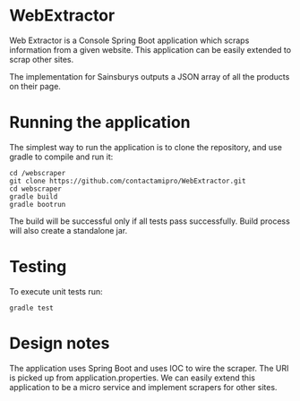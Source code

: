 # WebExtractor
Web Extractor is a Console Spring Boot application which scraps information from a given website. This application can be easily extended to scrap other sites. 

The implementation for Sainsburys outputs a JSON array of all the products on their page.

# Running the application
The simplest way to run the application is to clone the repository, and use gradle to compile and run it:

    cd /webscraper
    git clone https://github.com/contactamipro/WebExtractor.git
    cd webscraper
    gradle build
    gradle bootrun

The build will be successful only if all tests pass successfully. Build process will also create a standalone jar.


# Testing
To execute unit tests run:

`gradle test`

# Design notes
The application uses Spring Boot and uses IOC to wire the scraper. The URI is picked up from application.properties. We can easily extend this application to be a micro service and implement scrapers for other sites.